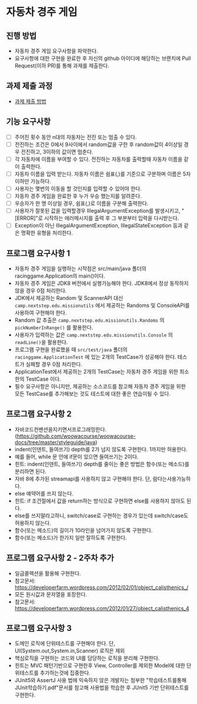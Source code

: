 # 자동차 경주 게임
## 진행 방법
* 자동차 경주 게임 요구사항을 파악한다.
* 요구사항에 대한 구현을 완료한 후 자신의 github 아이디에 해당하는 브랜치에 Pull Request(이하 PR)를 통해 과제를 제출한다.

## 과제 제출 과정
* [과제 제출 방법](https://github.com/next-step/nextstep-docs/tree/master/precourse)

## 기능 요구사항
- [ ] 주어진 횟수 동안 n대의 자동차는 전진 또는 멈출 수 있다.
- [ ] 전진하는 조건은 0에서 9사이에서 random값을 구한 후 random값이 4이상일 경우 전진하고, 3이하의 값이면 멈춘다.
- [ ] 각 자동차에 이름을 부여할 수 있다. 전진하는 자동차를 출력할때 자동차 이름을 같이 출력한다.
- [ ] 자동차 이름을 입력 받는다. 자동차 이름은 쉼표(,)를 기준으로 구분하며 이름은 5자이하만 가능하다.
- [ ] 사용자는 몇번의 이동을 할 것인지를 입력할 수 있어야 한다.
- [ ] 자동차 경주 게임을 완료한 후 누가 우승 했는지를 알려준다.
- [ ] 우승자가 한 명 이상일 경우, 쉼표(,)로 이름을 구분해 출력한다.
- [ ] 사용자가 잘못된 값을 입력할경우 IllegalArgumentException를 발생시키고, "[ERROR]"로 시작하는 에러메시지를 출력 후 그 부분부터 입력을 다시받는다.
- [ ] Exception이 아닌 IllegalArgumentException, IllegalStateException 등과 같은 명확한 유형을 처리한다.

## 프로그램 요구사항 1
- 자동차 경주 게임을 실행하는 시작점은 src/main/java 폴더의 racinggame.Application의 main()이다.
- 자동차 경주 게임은 JDK8 버전에서 실행가능해야 한다. JDK8에서 정상 동작하지 않을 경우 0점 처리한다.
- JDK에서 제공하는 Random 및 ScannerAPI 대신 `camp.nextstep.edu.missionutils` 에서 제공하는 Randoms 및 ConsoleAPI를 사용하여 구현해야 한다.
- Random 값 추출은 `camp.nextstep.edu.missionutils.Randoms` 의 `pickNumberInRange()` 를 활용한다.
- 사용자가 입력하는 값은 `camp.nextstep.edu.missionutils.Console` 의 `readLine()`을 활용한다.
- 프로그램 구현을 완료했을 때 `src/test/java` 폴더의 `racinggame.ApplicationTest` 에 있는 2개의 TestCase가 성공해야 한다. 테스트가 실패할 경우 0점 처리한다.
- ApplicationTest에서 제공하는 2개의 TestCase는 자동차 경주 게임을 위한 최소한의 TestCase 이다.
- 필수 요구사항은 아니지만, 제공하는 소스코드를 참고해 자동차 경주 게임을 위한 모든 TestCase를 추가해보는 것도 테스트에 대한 좋은 연습이될 수 있다.

## 프로그램 요구사항 2
- 자바코드컨벤션을지키면서프로그래밍한다.(https://github.com/woowacourse/woowacourse-docs/tree/master/styleguide/java)
- indent(인덴트, 들여쓰기) depth를 2가 넘지 않도록 구현한다. 1까지만 허용한다.
- 예를 들어, while 문 안에 if문이 있으면 들여쓰기는 2이다.
- 힌트: indent(인덴트, 들여쓰기) depth를 줄이는 좋은 방법은 함수(또는 메소드)를 분리하면 된다.
- 자바 8에 추가된 streamapi를 사용하지 않고 구현해야 한다. 단, 람다는사용가능하다.
- else 예약어를 쓰지 않는다.
- 힌트: if 조건절에서 값을 return하는 방식으로 구현하면 else를 사용하지 않아도 된다.
- else를 쓰지말라고하니, switch/case로 구현하는 경우가 있는데 switch/case도 허용하지 않는다.
- 함수(또는 메소드)의 길이가 10라인을 넘어가지 않도록 구현한다.
- 함수(또는 메소드)가 한가지 일만 잘하도록 구현한다.

## 프로그램 요구사항 2 - 2주차 추가
- 일급콜렉션을 활용해 구현한다.
- 참고문서: https://developerfarm.wordpress.com/2012/02/01/object_calisthenics_/
- 모든 원시값과 문자열을 포장한다.
- 참고문서: https://developerfarm.wordpress.com/2012/01/27/object_calisthenics_4

## 프로그램 요구사항 3
- 도메인 로직에 단위테스트를 구현해야 한다. 단, UI(System.out,System.in,Scanner) 로직은 제외
- 핵심로직을 구현하는 코드와 UI를 담당하는 로직을 분리해 구현한다.
- 힌트는 MVC 패턴기반으로 구현한후 View, Controller를 제외한 Model에 대한 단위테스트를 추가하는것에 집중한다.
- JUnit5와 AssertJ 사용 법에 익숙하지 않은 개발자는 첨부한 "학습테스트를통해JUnit학습하기.pdf"문서를 참고해 사용법을 학습한 후 JUnit5 기반 단위테스트를 구현한다.

